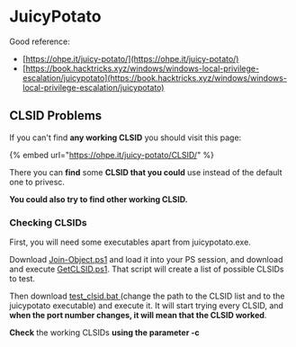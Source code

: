 # JuicyPotato

Good reference:

* [https://ohpe.it/juicy-potato/](https://ohpe.it/juicy-potato/)
* [https://book.hacktricks.xyz/windows/windows-local-privilege-escalation/juicypotato](https://book.hacktricks.xyz/windows/windows-local-privilege-escalation/juicypotato)

## CLSID Problems

If you can't find **any working CLSID** you should visit this page:

{% embed url="https://ohpe.it/juicy-potato/CLSID/" %}

There you can **find** some **CLSID that you could** use instead of the default one to privesc.

**You could also try to find other working CLSID.**

### **Checking CLSIDs**

First, you will need some executables apart from juicypotato.exe.

Download [Join-Object.ps1](https://github.com/ohpe/juicy-potato/blob/master/CLSID/utils/Join-Object.ps1) and load it into your PS session, and download and execute [GetCLSID.ps1](https://github.com/ohpe/juicy-potato/blob/master/CLSID/GetCLSID.ps1). That script will create a list of possible CLSIDs to test.

Then download [test\_clsid.bat ](https://github.com/ohpe/juicy-potato/blob/master/Test/test_clsid.bat)\(change the path to the CLSID list and to the juicypotato executable\) and execute it. It will start trying every CLSID, and **when the port number changes, it will mean that the CLSID worked**.

**Check** the working CLSIDs **using the parameter -c**

